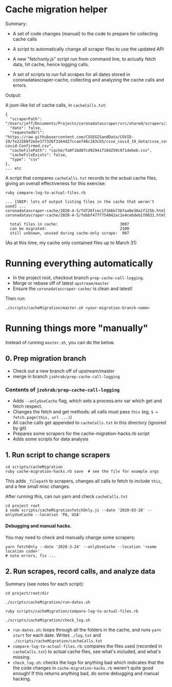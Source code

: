 # Cache migration helper

Summary:

* A set of code changes (manual) to the code to prepare for collecting
  cache calls

* A script to automatically change all scraper files to use the
  updated API

* A new "fetchonly.js" script run from command line, to actually fetch
  data, hit cache, hence logging calls.

* A set of scripts to run full scrapes for all dates stored in
  coronadatascraper-cache, collecting and analyzing the cache calls
  and errors.

Output:

A json-like list of cache calls, in `cacheCalls.txt`:

```
{
  "scraperPath": "/Users/jeff/Documents/Projects/coronadatascraper/src/shared/scrapers/JHU.js",
  "date": false,
  "requestedUrl": "https://raw.githubusercontent.com/CSSEGISandData/COVID-19/fe22260f2e5e1f7326f3164d27ccaef48c183cb5/csse_covid_19_data/csse_covid_19_time_series/time_series_19-covid-Confirmed.csv",
  "cacheFilePath": "cache/fa0f1bd8fcd92941f184259c971debeb.csv",
  "cacheFileExists": false,
  "type": "csv"
},
... etc
```

A script that compares `cacheCalls.txt` records to the actual cache
files, giving an overall effectiveness for this exercise:

```
ruby compare-log-to-actual-files.rb

... [SNIP: lots of output listing files in the cache that weren't used] ...
coronadatascraper-cache/2020-4-5/fd720fcec1f166b73b7aa9e30a1f125b.html
coronadatascraper-cache/2020-4-5/febbf477f754042ac1e4ce6deb1f0831.html

  total files in cache:                           3007
  can be migrated:                                2100
  still unknown, unused during cache-only scrape:  907
```

(As at this time, my cache only contained files up to March 31)


# Running everything automatically

* In the project root, checkout branch `prep-cache-call-logging`.
* Merge or rebase off of latest `upstream/master`
* Ensure the `coronadatascraper-cache/` is clean and latest!

Then run:

`./scripts/cacheMigration/master.sh <your-migration-branch-name>`


# Running things more "manually"

Instead of running `master.sh`, you can do the below.

## 0. Prep migration branch

* Check out a new branch off of upstream/master
* merge in branch `jzohrab/prep-cache-call-logging`

### Contents of `jzohrab/prep-cache-call-logging`

* Adds `--onlyUseCache` flag, which sets a process.env var which get and fetch respect.
* Changes the fetch and get methods: all calls must pass `this` (eg, `$ = fetch.page(this, url ...)`)
* All cache calls get appended to `cacheCalls.txt` in this directory (ignored by git)
* Prepares some scrapers for the cache-migration-hacks.rb script
* Adds some scripts for data analysis


## 1. Run script to change scrapers

```
cd scripts/cacheMigration
ruby cache-migration-hacks.rb save  # see the file for example args
```

This adds `_filepath` to scrapers, changes all calls to fetch to
include `this`, and a few small misc changes.


After running this, can run yarn and check `cacheCalls.txt`

```
cd project root
$ node scripts/cacheMigrationfetchOnly.js --date '2020-03-28' --onlyUseCache --location 'PA, USA'
```

#### Debugging and manual hacks.

You may need to check and manually change some scrapers:

```
yarn fetchOnly --date '2020-3-24' --onlyUseCache --location '<some location code>'
# note errors, fix ...
```

## 2. Run scrapes, record calls, and analyze data

Summary (see notes for each script):

```
cd project/root/dir

./scripts/cacheMigration/run-dates.sh

ruby scripts/cacheMigration/compare-log-to-actual-files.rb

./scripts/cacheMigration/check_log.sh
```

* `run-dates.sh`: loops through all the folders in the cache, and runs
  `yarn start` for each date.  Writes `./log.txt` and
  `./scripts/cacheMigration/cacheCalls.txt`
* `compare-log-to-actual-files.rb`: compares the files used (recorded
  in `cacheCalls.txt`) to actual cache files, see what's included, and
  what's missing.
* `check_log.sh`: checks the logs for anything bad which indicates
  that the the code changes in `cache-migration-hacks.rb` weren't
  quite good enough!  If this returns anything bad, do some debugging
  and manual hacking.


